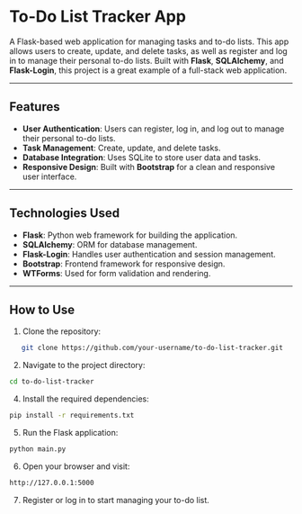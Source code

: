 # To-Do List Tracker App

A Flask-based web application for managing tasks and to-do lists. This app allows users to create, update, and delete tasks, as well as register and log in to manage their personal to-do lists. Built with **Flask**, **SQLAlchemy**, and **Flask-Login**, this project is a great example of a full-stack web application.

---

## Features

- **User Authentication**: Users can register, log in, and log out to manage their personal to-do lists.
- **Task Management**: Create, update, and delete tasks.
- **Database Integration**: Uses SQLite to store user data and tasks.
- **Responsive Design**: Built with **Bootstrap** for a clean and responsive user interface.

---

## Technologies Used

- **Flask**: Python web framework for building the application.
- **SQLAlchemy**: ORM for database management.
- **Flask-Login**: Handles user authentication and session management.
- **Bootstrap**: Frontend framework for responsive design.
- **WTForms**: Used for form validation and rendering.

---

## How to Use

1. Clone the repository:

```bash
   git clone https://github.com/your-username/to-do-list-tracker.git
```

2. Navigate to the project directory:

```bash
cd to-do-list-tracker
```

4. Install the required dependencies:

```bash
pip install -r requirements.txt
```

5. Run the Flask application:

```bash
python main.py
```

6. Open your browser and visit:

```bash
http://127.0.0.1:5000
```
7. Register or log in to start managing your to-do list.
